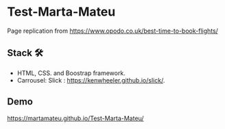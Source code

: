 # Test-Marta-Mateu

Page replication from https://www.opodo.co.uk/best-time-to-book-flights/

 ## Stack 🛠️

 * HTML, CSS. and Boostrap framework.
 * Carrousel: Slick : https://kenwheeler.github.io/slick/.

## Demo
https://martamateu.github.io/Test-Marta-Mateu/
